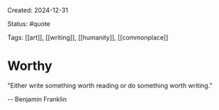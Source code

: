 Created: 2024-12-31

Status: #quote 

Tags: [[art]], [[writing]], [[humanity]], [[commonplace]]

# Worthy

"Either write something worth reading or do
something worth writing."

-- Benjamin Franklin

